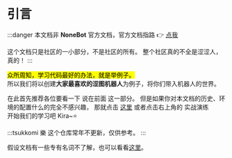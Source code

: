 # 引言

:::danger
本文档非 **NoneBot** 官方文档，官方文档指路
:point_right: [点我](https://nonebot.dev)

这个文档只是社区的一小部分，不是社区的所有。
整个社区真的不全是涩涩人，真的！
:::

<Mark>众所周知，学习代码最好的办法，就是举例子。</Mark>  
所以我们将以创建**大家最喜欢的<curtain>涩图</curtain>机器人**为例子，将你们带入机器人的世界。

在此首先推荐各位要看一下 说在前面 这一部分。
但是如果你对本文档的历史、环境的配置什么的完全不感兴趣，
那就点击 [这里](../guide/index.md) 或者点击右上角的 实战演练  
开始我们的学习吧 Kira~⭐

:::tsukkomi 樂
这个仓库常年不更新，仅供参考。
:::

假设文档有一些专有名词不了解，也可以看看[这里](./terms)。
